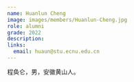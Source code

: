 ```yaml
---
name: Huanlun Cheng
image: images/members/Huanlun-Cheng.jpg
role: alumni
grade: 2022
description:
links:
  email: huaun@stu.ecnu.edu.cn
---
```


程奂仑，男，安徽黄山人。
